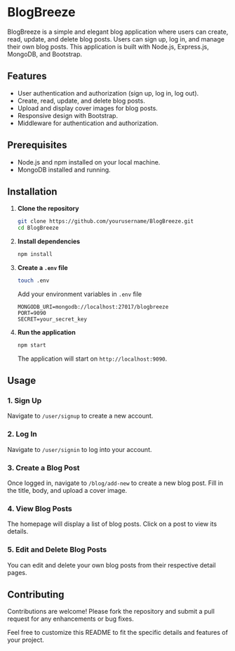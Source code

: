 # BlogBreeze

BlogBreeze is a simple and elegant blog application where users can create, read, update, and delete blog posts. Users can sign up, log in, and manage their own blog posts. This application is built with Node.js, Express.js, MongoDB, and Bootstrap.

## Features

- User authentication and authorization (sign up, log in, log out).
- Create, read, update, and delete blog posts.
- Upload and display cover images for blog posts.
- Responsive design with Bootstrap.
- Middleware for authentication and authorization.

## Prerequisites

- Node.js and npm installed on your local machine.
- MongoDB installed and running.

## Installation

1. **Clone the repository**

    ```bash
    git clone https://github.com/yourusername/BlogBreeze.git
    cd BlogBreeze
    ```

2. **Install dependencies**

    ```bash
    npm install
    ```

3. **Create a `.env` file**

    ```bash
    touch .env
    ```

    Add your environment variables in `.env` file

    ```
    MONGODB_URI=mongodb://localhost:27017/blogbreeze
    PORT=9090
    SECRET=your_secret_key
    ```

4. **Run the application**

    ```bash
    npm start
    ```

    The application will start on `http://localhost:9090`.

## Usage

### 1. Sign Up

Navigate to `/user/signup` to create a new account.

### 2. Log In

Navigate to `/user/signin` to log into your account.

### 3. Create a Blog Post

Once logged in, navigate to `/blog/add-new` to create a new blog post. Fill in the title, body, and upload a cover image.

### 4. View Blog Posts

The homepage will display a list of blog posts. Click on a post to view its details.

### 5. Edit and Delete Blog Posts

You can edit and delete your own blog posts from their respective detail pages.


## Contributing

Contributions are welcome! Please fork the repository and submit a pull request for any enhancements or bug fixes.






Feel free to customize this README to fit the specific details and features of your project.







